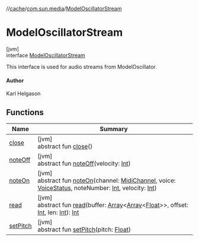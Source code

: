 //[cache](../../../index.md)/[com.sun.media](../index.md)/[ModelOscillatorStream](index.md)

# ModelOscillatorStream

[jvm]\
interface [ModelOscillatorStream](index.md)

This interface is used for audio streams from ModelOscillator.

#### Author

Karl Helgason

## Functions

| Name | Summary |
|---|---|
| [close](close.md) | [jvm]<br>abstract fun [close](close.md)() |
| [noteOff](note-off.md) | [jvm]<br>abstract fun [noteOff](note-off.md)(velocity: [Int](https://kotlinlang.org/api/latest/jvm/stdlib/kotlin/-int/index.html)) |
| [noteOn](note-on.md) | [jvm]<br>abstract fun [noteOn](note-on.md)(channel: [MidiChannel](https://docs.oracle.com/javase/8/docs/api/javax/sound/midi/MidiChannel.html), voice: [VoiceStatus](https://docs.oracle.com/javase/8/docs/api/javax/sound/midi/VoiceStatus.html), noteNumber: [Int](https://kotlinlang.org/api/latest/jvm/stdlib/kotlin/-int/index.html), velocity: [Int](https://kotlinlang.org/api/latest/jvm/stdlib/kotlin/-int/index.html)) |
| [read](read.md) | [jvm]<br>abstract fun [read](read.md)(buffer: [Array](https://kotlinlang.org/api/latest/jvm/stdlib/kotlin/-array/index.html)&lt;[Array](https://kotlinlang.org/api/latest/jvm/stdlib/kotlin/-array/index.html)&lt;[Float](https://kotlinlang.org/api/latest/jvm/stdlib/kotlin/-float/index.html)&gt;&gt;, offset: [Int](https://kotlinlang.org/api/latest/jvm/stdlib/kotlin/-int/index.html), len: [Int](https://kotlinlang.org/api/latest/jvm/stdlib/kotlin/-int/index.html)): [Int](https://kotlinlang.org/api/latest/jvm/stdlib/kotlin/-int/index.html) |
| [setPitch](set-pitch.md) | [jvm]<br>abstract fun [setPitch](set-pitch.md)(pitch: [Float](https://kotlinlang.org/api/latest/jvm/stdlib/kotlin/-float/index.html)) |

